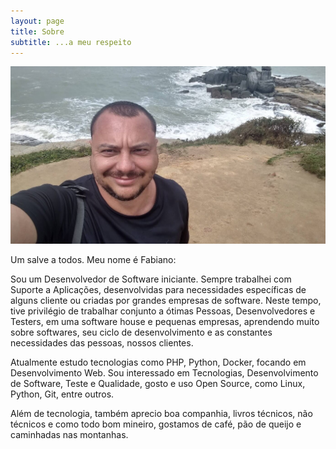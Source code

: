 ```yaml
---
layout: page
title: Sobre
subtitle: ...a meu respeito
---
```

![foto](/img/aboutme/fabiano.jpg)


  Um salve a todos. Meu nome é Fabiano:

  Sou um Desenvolvedor de Software iniciante. Sempre trabalhei com Suporte a Aplicações, desenvolvidas para necessidades específicas de alguns cliente ou criadas por grandes empresas de software. Neste tempo, tive privilégio de trabalhar conjunto a ótimas Pessoas, Desenvolvedores e Testers, em uma software house e pequenas empresas, aprendendo muito sobre softwares, seu ciclo de desenvolvimento e as constantes necessidades das pessoas, nossos clientes.

  Atualmente estudo tecnologias como PHP, Python, Docker, focando em Desenvolvimento Web. Sou interessado em Tecnologias, Desenvolvimento de Software, Teste e Qualidade, gosto e uso Open Source, como Linux, Python, Git, entre outros.

  Além de tecnologia, também aprecio boa companhia, livros técnicos, não técnicos e como todo bom mineiro, gostamos de café, pão de queijo e caminhadas nas montanhas.


